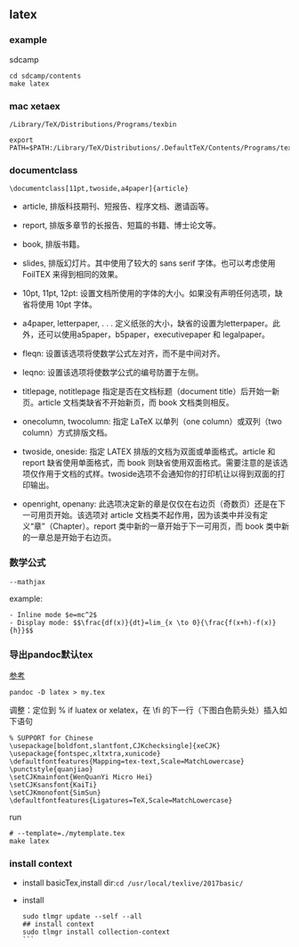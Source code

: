 
latex
---

### example

sdcamp

```
cd sdcamp/contents
make latex
```

### mac xetaex

```
/Library/TeX/Distributions/Programs/texbin
```

```
export PATH=$PATH:/Library/TeX/Distributions/.DefaultTeX/Contents/Programs/texbin
```

### documentclass

```
\documentclass[11pt,twoside,a4paper]{article}
```

- article, 排版科技期刊、短报告、程序文档、邀请函等。
- report, 排版多章节的长报告、短篇的书籍、博士论文等。
- book, 排版书籍。
- slides, 排版幻灯片。其中使用了较大的 sans serif 字体。也可以考虑使用 FoilTEX 来得到相同的效果。


- 10pt, 11pt, 12pt: 设置文档所使用的字体的大小。如果没有声明任何选项，缺省将使用 10pt 字体。
- a4paper, letterpaper, . . .    定义纸张的大小，缺省的设置为letterpaper。此外，还可以使用a5paper，b5paper，executivepaper 和 legalpaper。

- fleqn: 设置该选项将使数学公式左对齐，而不是中间对齐。
- leqno: 设置该选项将使数学公式的编号防置于左侧。
- titlepage, notitlepage    指定是否在文档标题（document title）后开始一新页。article 文档类缺省不开始新页，而 book 文档类则相反。

- onecolumn, twocolumn: 指定 LaTeX 以单列（one column）或双列（two column）方式排版文档。
- twoside, oneside: 指定 LATEX 排版的文档为双面或单面格式。article 和 report 缺省使用单面格式，而 book 则缺省使用双面格式。需要注意的是该选项仅作用于文档的式样。twoside选项不会通知你的打印机让以得到双面的打印输出。
- openright, openany:   此选项决定新的章是仅仅在右边页（奇数页）还是在下一可用页开始。该选项对 article 文档类不起作用，因为该类中并没有定义“章”（Chapter）。report 类中新的一章开始于下一可用页，而 book 类中新的一章总是开始于右边页。

### 数学公式

```
--mathjax
```

example:

```
- Inline mode $e=mc^2$
- Display mode: $$\frac{df(x)}{dt}=lim_{x \to 0}{\frac{f(x+h)-f(x)}{h}}$$
```


### 导出pandoc默认tex

[参考](http://www.latexstudio.net/archives/9026
)
```
pandoc -D latex > my.tex
```

调整：定位到 % if luatex or xelatex，在 \fi 的下一行（下图白色箭头处）插入如下语句

```
% SUPPORT for Chinese
\usepackage[boldfont,slantfont,CJKchecksingle]{xeCJK}
\usepackage{fontspec,xltxtra,xunicode}
\defaultfontfeatures{Mapping=tex-text,Scale=MatchLowercase}
\punctstyle{quanjiao}
\setCJKmainfont{WenQuanYi Micro Hei}
\setCJKsansfont{KaiTi}
\setCJKmonofont{SimSun}
\defaultfontfeatures{Ligatures=TeX,Scale=MatchLowercase}
```

run

```
# --template=./mytemplate.tex
make latex
```


### install context

- install basicTex,install dir:`cd /usr/local/texlive/2017basic/`
- install

  ````
  sudo tlmgr update --self --all
  ## install context
  sudo tlmgr install collection-context
  ```
